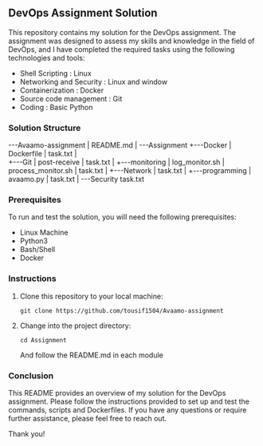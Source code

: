 ## DevOps Assignment Solution

This repository contains my solution for the DevOps assignment. The assignment was designed to assess my skills and knowledge in the field of DevOps, and I have completed the required tasks using the following technologies and tools:

- Shell Scripting : Linux
- Networking and Security : Linux and window
- Containerization : Docker
- Source code management : Git
- Coding : Basic Python

### Solution Structure

\---Avaamo-assignment
    |   README.md
    |
    \---Assignment
        +---Docker
        |       Dockerfile
        |       task.txt
        |       
        +---Git
        |       post-receive
        |       task.txt
        |
        +---monitoring
        |       log_monitor.sh
        |       process_monitor.sh
        |       task.txt
        |
        +---Network
        |       task.txt
        |
        +---programming
        |       avaamo.py
        |       task.txt
        |
        \---Security
                task.txt

### Prerequisites

To run and test the solution, you will need the following prerequisites:

- Linux Machine
- Python3
- Bash/Shell
- Docker

### Instructions

1. Clone this repository to your local machine:

   ```
   git clone https://github.com/tousif1504/Avaamo-assignment
   ```

2. Change into the project directory:

   ```
   cd Assignment
   ```
   And follow the README.md in each module
   
### Conclusion

This README provides an overview of my solution for the DevOps assignment. Please follow the instructions provided to set up and test the commands, scripts and Dockerfiles. If you have any questions or require further assistance, please feel free to reach out.

Thank you!

